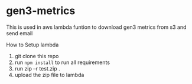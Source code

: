 # gen3-metrics
This is used in aws lambda funtion to download gen3 metrics from s3 and send email

How to Setup lambda
1. git clone this repo
2. run `npm install` to run all requirements
3. run zip –r test.zip .
4. upload the zip file to lambda
